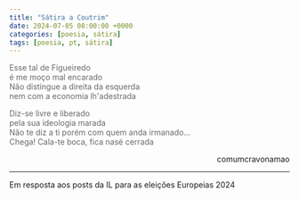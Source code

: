 ```yaml
---
title: "Sátira a Coutrim"
date: 2024-07-05 08:00:00 +0000
categories: [poesia, sátira]
tags: [poesia, pt, sátira]
---
```


<div style="color:DimGrey">
<p>
Esse tal de Figueiredo<br>
é me moço mal encarado<br>
Não distingue a direita da esquerda<br>
nem com a economia lh'adestrada<br>
</p>
<p>
Diz-se livre e liberado<br>
pela sua ideologia marada<br>
Não te diz a ti porém com quem anda irmanado...<br>
Chega! Cala-te boca, fica nasé cerrada<br>
</p>
</div>
<p style="text-align:right">comumcravonamao</p>

---

Em resposta aos posts da IL para as eleições Europeias 2024
